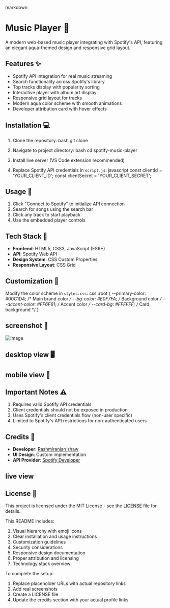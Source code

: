 markdown
# Music Player 🎵

A modern web-based music player integrating with Spotify's API, featuring an elegant aqua-themed design and responsive grid layout.



## Features ✨
- Spotify API integration for real music streaming
- Search functionality across Spotify's library
- Top tracks display with popularity sorting
- Interactive player with album art display
- Responsive grid layout for tracks
- Modern aqua color scheme with smooth animations
- Developer attribution card with hover effects

## Installation 💻
1. Clone the repository:
bash
git clone 


2. Navigate to project directory:
bash
cd spotify-music-player


3. Install live server (VS Code extension recommended)

4. Replace Spotify API credentials in `script.js`:
javascript
const clientId = 'YOUR_CLIENT_ID';
const clientSecret = 'YOUR_CLIENT_SECRET';


## Usage 🚀
1. Click "Connect to Spotify" to initialize API connection
2. Search for songs using the search bar
3. Click any track to start playback
4. Use the embedded player controls

## Tech Stack 🔧
- **Frontend**: HTML5, CSS3, JavaScript (ES6+)
- **API**: Spotify Web API
- **Design System**: CSS Custom Properties
- **Responsive Layout**: CSS Grid

## Customization 🎨
Modify the color scheme in `styles.css`:
css
:root {
  --primary-color: #00C1D4;       /* Main brand color */
  --bg-color: #E0F7FA;            /* Background color */
  --accent-color: #FF6F61;        /* Accent color */
  --card-bg: #FFFFFF;             /* Card background */
}

## screenshot 📸 

![image](https://github.com/user-attachments/assets/d6faafb5-c6e2-47dd-8363-898b4f69d370)

 ## desktop view 🖥

 ## mobile view 📱 


## Important Notes ⚠
1. Requires valid Spotify API credentials
2. Client credentials should not be exposed in production
3. Uses Spotify's client credentials flow (non-user specific)
4. Limited to Spotify's API restrictions for non-authenticated users

## Credits 🙌
- **Developer**: [Rashmiranjan shaw]()
- **UI Design**: Custom implementation
- **API Provider**: [Spotify Developer](https://developer.spotify.com)

## live view



## License 📄
This project is licensed under the MIT License - see the [LICENSE](LICENSE) file for details.


This README includes:

1. Visual hierarchy with emoji icons
2. Clear installation and usage instructions
3. Customization guidelines
4. Security considerations
5. Responsive design documentation
6. Proper attribution and licensing
7. Technology stack overview

To complete the setup:
1. Replace placeholder URLs with actual repository links
2. Add real screenshots
3. Create a LICENSE file
4. Update the credits section with your actual profile links
  
